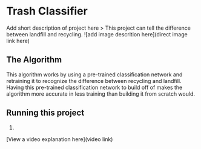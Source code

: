 # Trash Classifier

 Add short description of project here > 
This project can tell the difference between landfill and recycling.
![add image descrition here](direct image link here)

## The Algorithm

This algorithm works by using a pre-trained classification network and retraining it to recognize the difference between recycling and landfill. Having this pre-trained classification network to build off of makes the algorithm more accurate in less training than building it from scratch would.

## Running this project

1. 

[View a video explanation here](video link)
